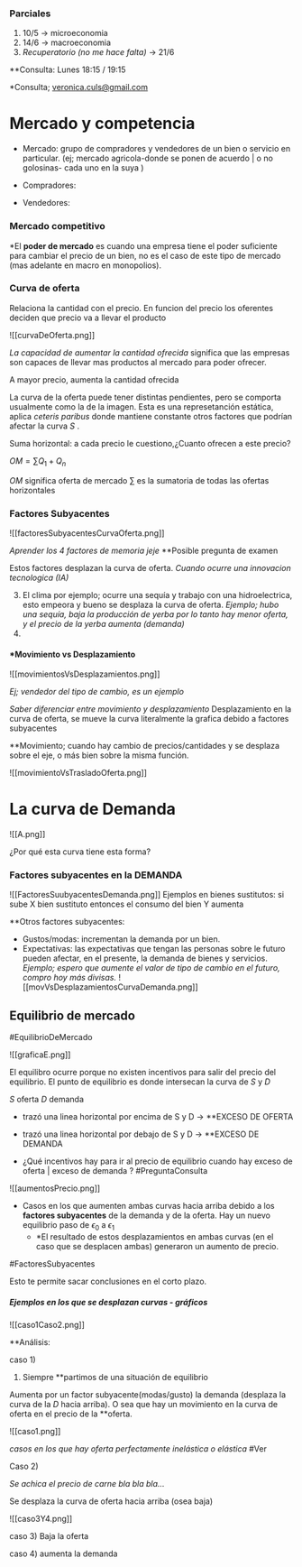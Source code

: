 

### Parciales

1. 10/5 -> microeconomia 
2. 14/6 -> macroeconomia
3. *Recuperatorio (no me hace falta)* -> 21/6 

**Consulta: Lunes 18:15 / 19:15

  *Consulta; veronica.culs@gmail.com

# Mercado y competencia

* Mercado: grupo de compradores y vendedores de un bien o servicio en particular. (ej; mercado agricola-donde se ponen de acuerdo | o no golosinas- cada uno en la suya )

* Compradores: 
* Vendedores: 
### Mercado competitivo


*El **poder de mercado** es cuando una empresa tiene el poder suficiente para cambiar el precio de un bien, no es el caso de este tipo de mercado (mas adelante en macro en monopolios). 


### Curva de oferta

Relaciona la cantidad con el precio. En funcion del precio los oferentes deciden  que precio va a llevar el producto

![[curvaDeOferta.png]]

*La capacidad de aumentar la cantidad ofrecida*  significa que las empresas son capaces de llevar mas productos al mercado para poder ofrecer.

A mayor precio, aumenta la cantidad ofrecida

La curva de la oferta puede tener distintas pendientes, pero se comporta usualmente como la de la imagen. Esta es una represetanción estática, aplica *ceteris paribus* donde mantiene constante otros factores que podrían afectar la curva $S$ .

Suma horizontal: a cada precio le cuestiono,¿Cuanto ofrecen a este precio? 

$OM = \sum Q_1+Q_n$

$OM$ significa oferta de mercado
$\sum$ es la sumatoria de todas las ofertas horizontales


### Factores Subyacentes

![[factoresSubyacentesCurvaOferta.png]]

*Aprender los 4 factores de memoria jeje* **Posible pregunta de examen

Estos factores desplazan la curva de oferta. *Cuando ocurre una innovacion tecnologica (IA)*

3) El clima por ejemplo; ocurre una sequía y trabajo con una hidroelectrica, esto empeora y bueno se desplaza la curva de oferta.
*Ejemplo; hubo una sequía, baja la producción de yerba por lo tanto hay menor oferta, y el 
precio de la yerba aumenta (demanda)*
4)

#### *Movimiento vs Desplazamiento 

![[movimientosVsDesplazamientos.png]]

*Ej; vendedor del tipo de cambio, es un ejemplo*

*Saber diferenciar entre movimiento y desplazamiento*
Desplazamiento en la curva de oferta, se mueve la curva literalmente la grafica debido a factores subyacentes

**Movimiento; cuando hay cambio de precios/cantidades y se desplaza sobre el eje, o más bien sobre la misma función. 

![[movimientoVsTrasladoOferta.png]]


# La curva de Demanda

![[A.png]]

¿Por qué esta curva tiene esta forma? 


### Factores subyacentes en la DEMANDA 

![[FactoresSuubyacentesDemanda.png]]
Ejemplos en bienes sustitutos: si sube X bien sustituto entonces el consumo del bien Y aumenta

**Otros factores subyacentes:

* Gustos/modas: incrementan la demanda por un bien. 
* Expectativas: las expectativas que tengan las personas sobre le futuro pueden afectar, en el presente, la demanda de bienes y servicios. *Ejemplo; espero que aumente el valor de tipo de cambio en el futuro, compro hoy más divisas.*
![[movVsDesplazamientosCurvaDemanda.png]]


## Equilibrio de mercado

#EquilibrioDeMercado

![[graficaE.png]]

El equilibro ocurre porque no existen incentivos para salir del precio del equilibrio. El punto de equilibrio es donde intersecan la curva de $S$ y $D$ 

$S$ oferta
$D$ demanda

* trazó una linea horizontal por encima de S y D -> **EXCESO DE OFERTA
* trazó una linea horizontal por  debajo de S y D -> **EXCESO DE DEMANDA

* ¿Qué incentivos hay para ir al precio de equilibrio cuando hay exceso de oferta | exceso de demanda ?  #PreguntaConsulta 


![[aumentosPrecio.png]]



* Casos en los que aumenten ambas curvas hacia arriba debido a los **factores subyacentes** de la demanda y de la oferta. Hay un nuevo equilibrio paso de $\epsilon_0$ a $\epsilon_1$
	* *El resultado de estos desplazamientos en ambas curvas (en el caso que se desplacen ambas) generaron un aumento de precio. 

#FactoresSubyacentes

Esto te permite sacar conclusiones en el corto plazo. 

##### Ejemplos en los que se desplazan curvas - gráficos 
![[caso1Caso2.png]]

**Análisis:

caso 1) 

1) Siempre **partimos de  una situación de equilibrio

Aumenta por un factor subyacente(modas/gusto) la demanda (desplaza la curva de la $D$ hacia arriba). O sea que hay un movimiento en la curva de oferta en el precio de la **oferta.

![[caso1.png]]

*casos en los que hay oferta perfectamente inelástica o elástica* #Ver

Caso 2) 

*Se achica el precio de carne bla bla bla...*

Se desplaza la curva de oferta hacia arriba (osea baja)

![[caso3Y4.png]]


caso 3) Baja la oferta


caso 4) aumenta la demanda 
